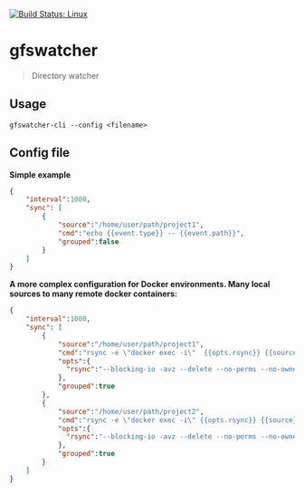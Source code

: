 [![Build Status: Linux](https://api.travis-ci.org/gonzalophp/gfswatcher.svg?branch=master)](https://travis-ci.org/gonzalophp/gfswatcher)

# gfswatcher
> Directory watcher

## Usage

```shell
gfswatcher-cli --config <filename>
```

## Config file

**Simple example**

```json
{
    "interval":1000,
    "sync": [
        {
            "source":"/home/user/path/project1",
            "cmd":"echo {{event.type}} -- {{event.path}}",
            "grouped":false
        }
    ]
}
```


**A more complex configuration for Docker environments. Many local sources to many remote docker containers:**

```json
{
    "interval":1000,
    "sync": [
        {
            "source":"/home/user/path/project1",
            "cmd":"rsync -e \"docker exec -i\"  {{opts.rsync}} {{source}}/. CONTAINER1:/home/sites/dir; rsync -e \"docker exec -i\" {{opts.rsync}} {{source}}/. CONTAINER2:/home/sites/dir",
            "opts":{
              "rsync":"--blocking-io -avz --delete --no-perms --no-owner --no-group --exclude-from=\"{{source}}/.dockerignore\" --exclude-from=\"{{source}}/.gitignore\" --exclude=\"{{source}}/web/images/upload\" --checksum --no-times --itemize-changes"
            },
            "grouped":true
        },
        {
            "source":"/home/user/path/project2",
            "cmd":"rsync -e \"docker exec -i\" {{opts.rsync}} {{source}}/. CONTAINER1:/home/sites/dir/vendor/brand/project; rsync -e \"docker exec -i\" {{opts.rsync}} {{source}}/. CONTAINER2:/home/sites/dir/vendor/brand/project",
            "opts":{
              "rsync":"--blocking-io -avz --delete --no-perms --no-owner --no-group --exclude-from=\"{{source}}/.dockerignore\" --exclude-from=\"{{source}}/.gitignore\" --exclude=\"{{source}}/web/images/upload\" --checksum --no-times --itemize-changes"
            },
            "grouped":true
        }
    ]
}
```
